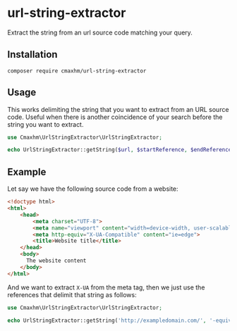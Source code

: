 url-string-extractor
====================
Extract the string from an url source code matching your query.

## Installation

```text
composer require cmaxhm/url-string-extractor
```

## Usage

This works delimiting the string that you want to extract from an URL source code. Useful when there is another coincidence of your search before the string you want to extract.

```php
use Cmaxhm\UrlStringExtractor\UrlStringExtractor;

echo UrlStringExtractor::getString($url, $startReference, $endReference);
```

## Example

Let say we have the following source code from a website:

```html
<!doctype html>
<html>
    <head>
        <meta charset="UTF-8">
        <meta name="viewport" content="width=device-width, user-scalable=no, initial-scale=1.0, maximum-scale=1.0, minimum-scale=1.0">
        <meta http-equiv="X-UA-Compatible" content="ie=edge">
        <title>Website title</title>
    </head>
    <body>
      The website content
    </body>
</html>
```

And we want to extract `X-UA` from the meta tag, then we just use the references that delimit that string as follows:

```php
use Cmaxhm\UrlStringExtractor\UrlStringExtractor;

echo UrlStringExtractor::getString('http://exampledomain.com/', '-equiv="', '-C'); // X-UA
```